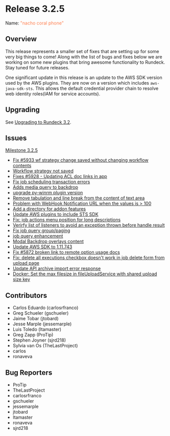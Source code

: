 # Release 3.2.5

Name: <span style="color: coral"><span class="glyphicon glyphicon-phone"></span> "nacho coral phone"</span>

## Overview
This release represents a smaller set of fixes that are setting up for some very big things to come!  Along with the list of bugs and fixes below we are working on some new plugins that bring awesome functionality to Rundeck.  Stay tuned for future releases.

One significant update in this release is an update to the AWS SDK version used by the AWS plugins.  They are now on a version which includes `aws-java-sdk-sts`. This allows the default credential provider chain to resolve web identity roles(IAM for service accounts).

## Upgrading

See [Upgrading to Rundeck 3.2](/upgrading/upgrading-to-rundeck-3.2.md).

## Issues

[Milestone 3.2.5](https://github.com/rundeck/rundeck/milestone/139)

* [Fix #5933 wf strategy change saved without changing workflow contents](https://github.com/rundeck/rundeck/pull/5934)
* [Workflow strategy not saved](https://github.com/rundeck/rundeck/issues/5933)
* [Fixes #5928 - Updating ACL doc links in app](https://github.com/rundeck/rundeck/pull/5929)
* [Fix job scheduling transaction errors](https://github.com/rundeck/rundeck/pull/5923)
* [Adds media query to backdrop](https://github.com/rundeck/rundeck/pull/5915)
* [upgrade py-winrm plugin version](https://github.com/rundeck/rundeck/pull/5914)
* [Remove tabulation and line break from the content of text area](https://github.com/rundeck/rundeck/pull/5912)
* [Problem with WebHook Notification URL when the values is \> 100](https://github.com/rundeck/rundeck/issues/5911)
* [Add a directory for addon features](https://github.com/rundeck/rundeck/pull/5908)
* [Update AWS plugins to include STS SDK](https://github.com/rundeck/rundeck/pull/5905)
* [Fix: job actions menu position for long descriptions](https://github.com/rundeck/rundeck/pull/5904)
* [Verirfy list of listeners to avoid an exception thrown before handle result](https://github.com/rundeck/rundeck/pull/5902)
* [Fix job query group/paging](https://github.com/rundeck/rundeck/pull/5897)
* [job query enhancement](https://github.com/rundeck/rundeck/pull/5896)
* [Modal Backdrop overlays content](https://github.com/rundeck/rundeck/issues/5893)
* [Update AWS SDK to 1.11.743](https://github.com/rundeck/rundeck/pull/5882)
* [Fix #5872 broken link to remote option usage docs](https://github.com/rundeck/rundeck/pull/5873)
* [Fix: delete all executions checkbox doesn't work in job delete form from upload page](https://github.com/rundeck/rundeck/pull/5839)
* [Update API archive import error response](https://github.com/rundeck/rundeck/pull/5833)
* [Docker: Set the max filesize in fileUploadService with shared upload size key](https://github.com/rundeck/rundeck/pull/5411)

## Contributors

* Carlos Eduardo (carlosrfranco)
* Greg Schueler (gschueler)
* Jaime Tobar (jtobard)
* Jesse Marple (jessemarple)
* Luis Toledo (ltamaster)
* Greg Zapp (ProTip)
* Stephen Joyner (sjrd218)
* Sylvia van Os (TheLastProject)
* carlos
* ronaveva

## Bug Reporters

* ProTip
* TheLastProject
* carlosrfranco
* gschueler
* jessemarple
* jtobard
* ltamaster
* ronaveva
* sjrd218
